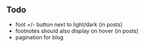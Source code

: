 ## Todo

- font +/- button next to light/dark (in posts)
- footnotes should also display on hover (in posts)
- pagination for blog